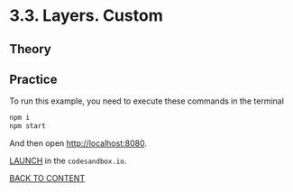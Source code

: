# 3.3. Layers. Custom

## Theory

## Practice

To run this example, you need to execute these commands in the terminal

```bash
npm i
npm start
```

And then open [http://localhost:8080](http://localhost:8080).

[LAUNCH](https://githubbox.com/nextgis/ngf-tutorial/tree/master/tutorials/3_3_layers_custom) in the `codesandbox.io`.

[BACK TO CONTENT](../../README.md)
